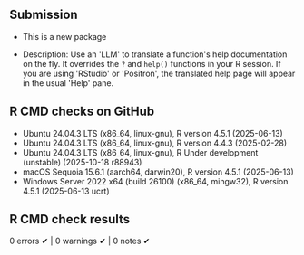 ## Submission

- This is a new package

- Description: Use an 'LLM' to translate a function's help documentation on the fly.
It  overrides the `?` and `help()` functions in your R session. If you are 
using 'RStudio' or 'Positron', the translated help page will appear in the usual
'Help' pane.

## R CMD checks on GitHub

- Ubuntu 24.04.3 LTS (x86_64, linux-gnu), R version 4.5.1 (2025-06-13)
- Ubuntu 24.04.3 LTS (x86_64, linux-gnu), R version 4.4.3 (2025-02-28)
- Ubuntu 24.04.3 LTS (x86_64, linux-gnu), R Under development (unstable) (2025-10-18 r88943)
- macOS Sequoia 15.6.1 (aarch64, darwin20), R version 4.5.1 (2025-06-13)
- Windows Server 2022 x64 (build 26100) (x86_64, mingw32), R version 4.5.1 (2025-06-13 ucrt)

## R CMD check results

0 errors ✔ | 0 warnings ✔ | 0 notes ✔
